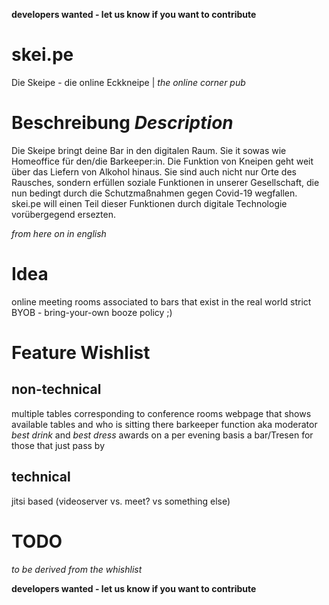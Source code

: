 **developers wanted - let us know if you want to contribute**

# skei.pe
Die Skeipe - die online Eckkneipe | *the online corner pub*

# Beschreibung *Description*
Die Skeipe bringt deine Bar in den digitalen Raum. Sie it sowas wie Homeoffice für den/die Barkeeper:in. Die Funktion von Kneipen geht weit über das Liefern von Alkohol hinaus. Sie sind auch nicht nur Orte des Rausches, sondern erfüllen soziale Funktionen in unserer Gesellschaft, die nun bedingt durch die Schutzmaßnahmen gegen Covid-19 wegfallen.
skei.pe will einen Teil dieser Funktionen durch digitale Technologie vorübergegend ersezten. 

<!-- The Skeipe aims to transfer common pub live into the digital space. It's like homeoffice for your favorite pub. Pubs not only serve as suppliers of alcohol but fulfill a b -->

*from here on in english*

# Idea
online meeting rooms associated to bars that exist in the real world
strict BYOB - bring-your-own booze policy ;)

# Feature Wishlist
## non-technical
multiple tables corresponding to conference rooms
webpage that shows available tables and who is sitting there
barkeeper function aka moderator
*best drink* and *best dress* awards on a per evening basis
a bar/Tresen for those that just pass by 

## technical
jitsi based (videoserver vs. meet? vs something else)

# TODO
*to be derived from the whishlist*

**developers wanted - let us know if you want to contribute**
